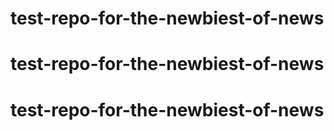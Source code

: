 # test-repo-for-the-newbiest-of-news
# test-repo-for-the-newbiest-of-news
# test-repo-for-the-newbiest-of-news
